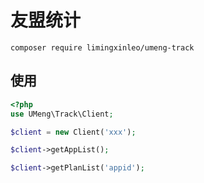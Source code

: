 # 友盟统计

```
composer require limingxinleo/umeng-track
```

## 使用

```php
<?php
use UMeng\Track\Client;

$client = new Client('xxx');

$client->getAppList();

$client->getPlanList('appid');
```
